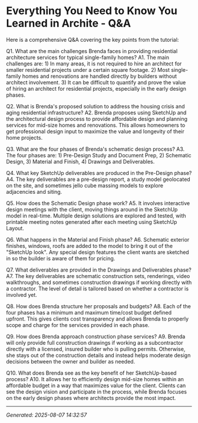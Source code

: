 # Everything You Need to Know You Learned in Archite - Q&A

Here is a comprehensive Q&A covering the key points from the tutorial:

Q1. What are the main challenges Brenda faces in providing residential architecture services for typical single-family homes?
A1. The main challenges are: 1) In many areas, it is not required to hire an architect for smaller residential projects under a certain square footage. 2) Most single-family homes and renovations are handled directly by builders without architect involvement. 3) It can be difficult to quantify and prove the value of hiring an architect for residential projects, especially in the early design phases.

Q2. What is Brenda's proposed solution to address the housing crisis and aging residential infrastructure?
A2. Brenda proposes using SketchUp and the architectural design process to provide affordable design and planning services for mid-size homes and renovations. This allows homeowners to get professional design input to maximize the value and longevity of their home projects.

Q3. What are the four phases of Brenda's schematic design process?
A3. The four phases are: 1) Pre-Design Study and Document Prep, 2) Schematic Design, 3) Material and Finish, 4) Drawings and Deliverables.

Q4. What key SketchUp deliverables are produced in the Pre-Design phase?
A4. The key deliverables are a pre-design report, a study model geolocated on the site, and sometimes jello cube massing models to explore adjacencies and siting.

Q5. How does the Schematic Design phase work?
A5. It involves interactive design meetings with the client, moving things around in the SketchUp model in real-time. Multiple design solutions are explored and tested, with printable meeting notes generated after each meeting using SketchUp Layout.

Q6. What happens in the Material and Finish phase?
A6. Schematic exterior finishes, windows, roofs are added to the model to bring it out of the "SketchUp look". Any special design features the client wants are sketched in so the builder is aware of them for pricing.

Q7. What deliverables are provided in the Drawings and Deliverables phase?
A7. The key deliverables are schematic construction sets, renderings, video walkthroughs, and sometimes construction drawings if working directly with a contractor. The level of detail is tailored based on whether a contractor is involved yet.

Q8. How does Brenda structure her proposals and budgets?
A8. Each of the four phases has a minimum and maximum time/cost budget defined upfront. This gives clients cost transparency and allows Brenda to properly scope and charge for the services provided in each phase.

Q9. How does Brenda approach construction phase services?
A9. Brenda will only provide full construction drawings if working as a subcontractor directly with a licensed, insured builder who is pulling permits. Otherwise, she stays out of the construction details and instead helps moderate design decisions between the owner and builder as needed.

Q10. What does Brenda see as the key benefit of her SketchUp-based process?
A10. It allows her to efficiently design mid-size homes within an affordable budget in a way that maximizes value for the client. Clients can see the design vision and participate in the process, while Brenda focuses on the early design phases where architects provide the most impact.

---
*Generated: 2025-08-07 14:32:57*
